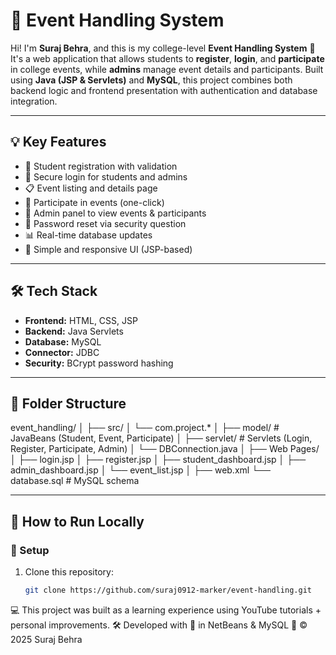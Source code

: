 # 📅 Event Handling System

Hi! I'm **Suraj Behra**, and this is my college-level **Event Handling System** 🏫  
It's a web application that allows students to **register**, **login**, and **participate** in college events, while **admins** manage event details and participants. Built using **Java (JSP & Servlets)** and **MySQL**, this project combines both backend logic and frontend presentation with authentication and database integration.

---

## 💡 Key Features

- 👥 Student registration with validation  
- 🔐 Secure login for students and admins  
- 📋 Event listing and details page  
- 📝 Participate in events (one-click)  
- 🧠 Admin panel to view events & participants  
- 🔄 Password reset via security question  
- 📊 Real-time database updates  
- 📱 Simple and responsive UI (JSP-based)

---

## 🛠️ Tech Stack

- **Frontend:** HTML, CSS, JSP  
- **Backend:** Java Servlets  
- **Database:** MySQL  
- **Connector:** JDBC  
- **Security:** BCrypt password hashing

---

## 📁 Folder Structure

event_handling/
│
├── src/
│ └── com.project.*
│ ├── model/ # JavaBeans (Student, Event, Participate)
│ ├── servlet/ # Servlets (Login, Register, Participate, Admin)
│ └── DBConnection.java
│
├── Web Pages/
│ ├── login.jsp
│ ├── register.jsp
│ ├── student_dashboard.jsp
│ ├── admin_dashboard.jsp
│ └── event_list.jsp
│
├── web.xml
└── database.sql # MySQL schema


---

## 🧪 How to Run Locally

### 🔧 Setup

1. Clone this repository:
   ```bash
   git clone https://github.com/suraj0912-marker/event-handling.git
💻 This project was built as a learning experience using YouTube tutorials + personal improvements.
🛠️ Developed with 💙 in NetBeans & MySQL
📅 © 2025 Suraj Behra
